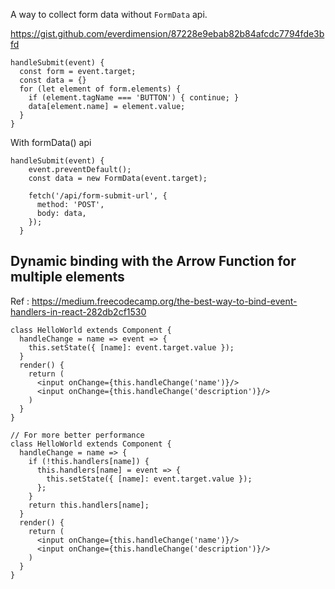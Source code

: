 A way to collect form data without `FormData` api.

https://gist.github.com/everdimension/87228e9ebab82b84afcdc7794fde3bfd

```
handleSubmit(event) {
  const form = event.target;
  const data = {}
  for (let element of form.elements) {
    if (element.tagName === 'BUTTON') { continue; }
    data[element.name] = element.value;
  }
}
```

With formData() api

```
handleSubmit(event) {
    event.preventDefault();
    const data = new FormData(event.target);
    
    fetch('/api/form-submit-url', {
      method: 'POST',
      body: data,
    });
  }
  ```
## Dynamic binding with the Arrow Function for multiple elements

Ref : https://medium.freecodecamp.org/the-best-way-to-bind-event-handlers-in-react-282db2cf1530
```
class HelloWorld extends Component {
  handleChange = name => event => {
    this.setState({ [name]: event.target.value });
  }
  render() {
    return (
      <input onChange={this.handleChange('name')}/>
      <input onChange={this.handleChange('description')}/>
    )
  }
}

// For more better performance
class HelloWorld extends Component {
  handleChange = name => {
    if (!this.handlers[name]) {
      this.handlers[name] = event => {
        this.setState({ [name]: event.target.value });
      };
    }
    return this.handlers[name];  
  } 
  render() {
    return (
      <input onChange={this.handleChange('name')}/>
      <input onChange={this.handleChange('description')}/>
    )
  }
}
```
